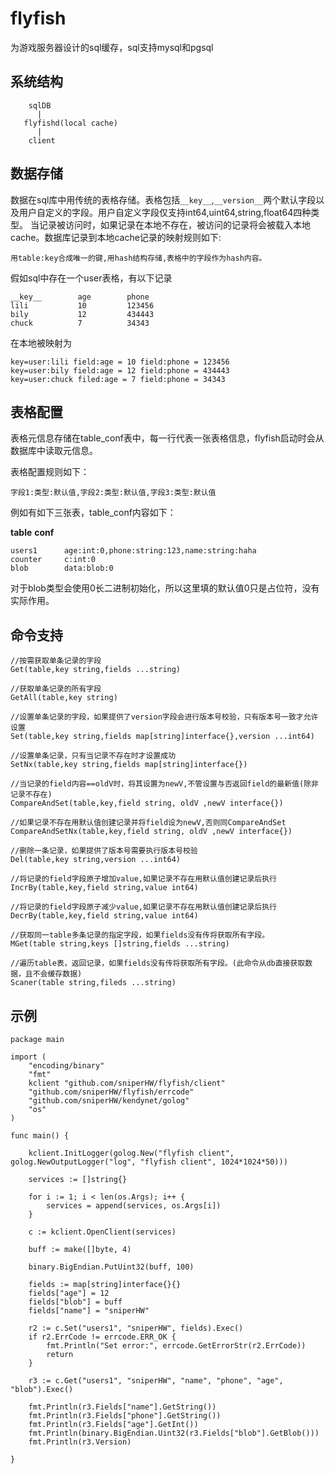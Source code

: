 # flyfish

为游戏服务器设计的sql缓存，sql支持mysql和pgsql


## 系统结构

	    sqlDB
	      |
	   flyfishd(local cache)
	      |
        client



## 数据存储

数据在sql库中用传统的表格存储。表格包括`__key__`,`__version__`两个默认字段以及用户自定义的字段。用户自定义字段仅支持int64,uint64,string,float64四种类型。
当记录被访问时，如果记录在本地不存在，被访问的记录将会被载入本地cache。数据库记录到本地cache记录的映射规则如下:

	用table:key合成唯一的键,用hash结构存储,表格中的字段作为hash内容。


假如sql中存在一个user表格，有以下记录

	__key__        age        phone
	lili           10         123456
	bily           12         434443
	chuck          7          34343

在本地被映射为

	key=user:lili field:age = 10 field:phone = 123456
	key=user:bily field:age = 12 field:phone = 434443
	key=user:chuck filed:age = 7 field:phone = 34343


## 表格配置

表格元信息存储在table_conf表中，每一行代表一张表格信息，flyfish启动时会从数据库中读取元信息。

表格配置规则如下：

	字段1:类型:默认值,字段2:类型:默认值,字段3:类型:默认值


例如有如下三张表，table_conf内容如下：

__table__    __conf__              	

	users1      age:int:0,phone:string:123,name:string:haha
	counter     c:int:0
	blob        data:blob:0

对于blob类型会使用0长二进制初始化，所以这里填的默认值0只是占位符，没有实际作用。

## 命令支持

	//按需获取单条记录的字段	
	Get(table,key string,fields ...string)

	//获取单条记录的所有字段	
	GetAll(table,key string) 

	//设置单条记录的字段，如果提供了version字段会进行版本号校验，只有版本号一致才允许设置	
	Set(table,key string,fields map[string]interface{},version ...int64) 

	//设置单条记录，只有当记录不存在时才设置成功	
	SetNx(table,key string,fields map[string]interface{})

	//当记录的field内容==oldV时，将其设置为newV,不管设置与否返回field的最新值(除非记录不存在)	
	CompareAndSet(table,key,field string, oldV ,newV interface{}) 

	//如果记录不存在用默认值创建记录并将field设为newV,否则同CompareAndSet	
	CompareAndSetNx(table,key,field string, oldV ,newV interface{}) 

	//删除一条记录，如果提供了版本号需要执行版本号校验	
	Del(table,key string,version ...int64) 

	//将记录的field字段原子增加value,如果记录不存在用默认值创建记录后执行	
	IncrBy(table,key,field string,value int64)  

	//将记录的field字段原子减少value,如果记录不存在用默认值创建记录后执行
	DecrBy(table,key,field string,value int64)  

	//获取同一table多条记录的指定字段，如果fields没有传将获取所有字段。
	MGet(table string,keys []string,fields ...string) 

	//遍历table表，返回记录，如果fields没有传将获取所有字段。(此命令从db直接获取数据，且不会缓存数据)
	Scaner(table string,fileds ...string) 


## 示例

	package main

	import (
		"encoding/binary"
		"fmt"
		kclient "github.com/sniperHW/flyfish/client"
		"github.com/sniperHW/flyfish/errcode"
		"github.com/sniperHW/kendynet/golog"
		"os"
	)

	func main() {

		kclient.InitLogger(golog.New("flyfish client", golog.NewOutputLogger("log", "flyfish client", 1024*1024*50)))

		services := []string{}

		for i := 1; i < len(os.Args); i++ {
			services = append(services, os.Args[i])
		}

		c := kclient.OpenClient(services)

		buff := make([]byte, 4)

		binary.BigEndian.PutUint32(buff, 100)

		fields := map[string]interface{}{}
		fields["age"] = 12
		fields["blob"] = buff
		fields["name"] = "sniperHW"

		r2 := c.Set("users1", "sniperHW", fields).Exec()
		if r2.ErrCode != errcode.ERR_OK {
			fmt.Println("Set error:", errcode.GetErrorStr(r2.ErrCode))
			return
		}

		r3 := c.Get("users1", "sniperHW", "name", "phone", "age", "blob").Exec()

		fmt.Println(r3.Fields["name"].GetString())
		fmt.Println(r3.Fields["phone"].GetString())
		fmt.Println(r3.Fields["age"].GetInt())
		fmt.Println(binary.BigEndian.Uint32(r3.Fields["blob"].GetBlob()))
		fmt.Println(r3.Version)

	}








